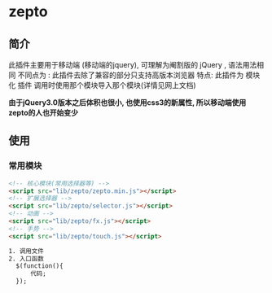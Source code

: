 # zepto

## 简介

此插件主要用于移动端 (移动端的jquery), 可理解为阉割版的 jQuery , 语法用法相同
不同点为 : 此插件去除了兼容的部分只支持高版本浏览器
特点: 此插件为 模块化 插件
调用时使用那个模块导入那个模块(详情见网上文档)

**由于jQuery3.0版本之后体积也很小, 也使用css3的新属性, 所以移动端使用zepto的人也开始变少**

## 使用

### 常用模块

```html
<!-- 核心模块(常用选择器等) -->
<script src="lib/zepto/zepto.min.js"></script>
<!-- 扩展选择器 -->
<script src="lib/zepto/selector.js"></script>
<!-- 动画 -->
<script src="lib/zepto/fx.js"></script>
<!-- 手势 -->
<script src="lib/zepto/touch.js"></script>
```

```html
1. 调用文件
2. 入口函数 
  $(function(){
      代码;
  });
```

